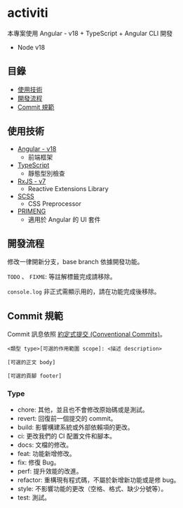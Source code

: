 # activiti

本專案使用 Angular - v18 + TypeScript + Angular CLI 開發

- Node v18

## 目錄

- [使用技術](#使用技術)
- [開發流程](#開發流程)
- [Commit 規範](#Commit規範)

## 使用技術

- [Angular - v18](https://angular.io)
  - 前端框架
- [TypeScript](https://www.typescriptlang.org)
  - 靜態型別檢查
- [RxJS - v7](https://rxjs.dev)
  - Reactive Extensions Library
- [SCSS](https://sass-lang.com)
  - CSS Preprocessor
- [PRIMENG](https://primeng.org/)
  - 適用於 Angular 的 UI 套件

## 開發流程

修改一律開新分支，base branch 依據開發功能。

`TODO` 、 `FIXME`: 等註解標籤完成請移除。

`console.log` 非正式需顯示用的，請在功能完成後移除。

## Commit 規範

Commit 訊息依照 [約定式提交 (Conventional Commits)](https://www.conventionalcommits.org/zh-hant/v1.0.0/)。

```text
<類型 type>[可選的作用範圍 scope]: <描述 description>

[可選的正文 body]

[可選的頁腳 footer]
```

### Type

- chore: 其他，並且也不會修改原始碼或是測試。
- revert: 回復前一個提交的 commit。
- build: 影響構建系統或外部依賴項的更改。
- ci: 更改我們的 CI 配置文件和腳本。
- docs: 文檔的修改。
- feat: 功能新增修改。
- fix: 修復 Bug。
- perf: 提升效能的改進。
- refactor: 重構現有程式碼，不屬於新增新功能或是修 bug。
- style: 不影響功能的更改（空格、格式、缺少分號等）。
- test: 測試。
